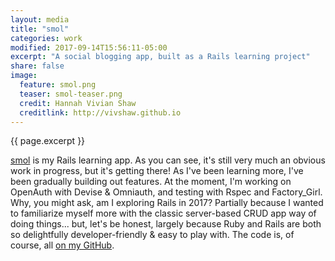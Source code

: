 ```yaml
---
layout: media
title: "smol"
categories: work
modified: 2017-09-14T15:56:11-05:00
excerpt: "A social blogging app, built as a Rails learning project"
share: false
image:
  feature: smol.png
  teaser: smol-teaser.png
  credit: Hannah Vivian Shaw
  creditlink: http://vivshaw.github.io
---
```


{{ page.excerpt }}

[smol](https://smol.space/) is my Rails learning app. As you can see, it's still very much an obvious work in progress, but it's getting there! As I've been learning more, I've been gradually building out features. At the moment, I'm working on OpenAuth with Devise & Omniauth, and testing with Rspec and Factory_Girl. Why, you might ask, am I exploring Rails in 2017? Partially because I wanted to familiarize myself more with the classic server-based CRUD app way of doing things... but, let's be honest, largely because Ruby and Rails are both so delightfully developer-friendly & easy to play with. The code is, of course, all [on my GitHub](https://github.com/vivshaw/smol-v1).
